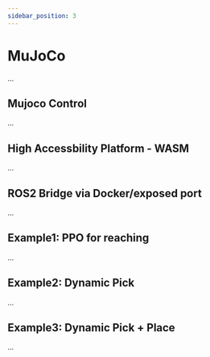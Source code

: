 ```yaml
---
sidebar_position: 3
---
```


# MuJoCo

...

## Mujoco Control

...

## High Accessbility Platform - WASM

...

## ROS2 Bridge via Docker/exposed port

...

## Example1: PPO for reaching

...

## Example2: Dynamic Pick

...

## Example3: Dynamic Pick + Place

...
